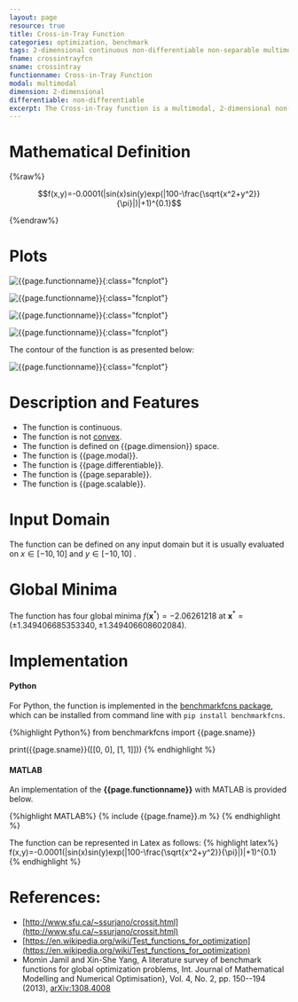 ```yaml
---
layout: page
resource: true
title: Cross-in-Tray Function
categories: optimization, benchmark
tags: 2-dimensional continuous non-differentiable non-separable multimodal non-convex
fname: crossintrayfcn
sname: crossintray
functionname: Cross-in-Tray Function
modal: multimodal
dimension: 2-dimensional
differentiable: non-differentiable
excerpt: The Cross-in-Tray function is a multimodal, 2-dimensional non-convex mathematical function widely used for testing optimization algorithms
---
```


# Mathematical Definition

{%raw%}

$$f(x,y)=-0.0001(|sin(x)sin(y)exp(|100-\frac{\sqrt{x^2+y^2}}{\pi}|)|+1)^{0.1}$$

{%endraw%}

# Plots
![{{page.functionname}}]({{site.baseurl}}/doc/plots/{{page.fname}}.png){:class="fcnplot"}

![{{page.functionname}}]({{site.baseurl}}/doc/plots/{{page.fname}}_2.png){:class="fcnplot"}

![{{page.functionname}}]({{site.baseurl}}/doc/plots/{{page.fname}}_3.png){:class="fcnplot"}

![{{page.functionname}}]({{site.baseurl}}/doc/plots/{{page.fname}}_4.png){:class="fcnplot"}

The contour of the function is as presented below:

![{{page.functionname}}]({{site.baseurl}}/doc/plots/{{page.fname}}_contour.png){:class="fcnplot"}

# Description and Features
* The function is continuous.
* The function is not [convex](https://en.wikipedia.org/wiki/Convex_function).
* The function is defined on {{page.dimension}} space. 
* The function is {{page.modal}}.
* The function is {{page.differentiable}}.
* The function is {{page.separable}}.
* The function is {{page.scalable}}.

# Input Domain
The function can be defined on any input domain but it is usually evaluated on $x \in [-10, 10]$ and $y \in [-10, 10]$ .

# Global Minima
The function has four global minima $f(\textbf{x}^{\ast})=-2.06261218$ at $\textbf{x}^{\ast} = (\pm1.349406685353340,\pm1.349406608602084)$.

# Implementation
#### Python
For Python, the function is implemented in the [benchmarkfcns package](https://github.com/mazhar-ansari-ardeh/BenchmarkFcns), which can be installed from command line with `pip install benchmarkfcns`. 

{%highlight Python%}
from benchmarkfcns import {{page.sname}}

print({{page.sname}}([[0, 0],
              [1, 1]]))
{% endhighlight %}

#### MATLAB
An implementation of the **{{page.functionname}}** with MATLAB is provided below. 

{%highlight MATLAB%}
{% include {{page.fname}}.m %}
{% endhighlight %}

The function can be represented in Latex as follows:
{% highlight latex%}
f(x,y)=-0.0001(|sin(x)sin(y)exp(|100-\frac{\sqrt{x^2+y^2}}{\pi}|)|+1)^{0.1}
{% endhighlight %}

# References:
* [http://www.sfu.ca/~ssurjano/crossit.html](http://www.sfu.ca/~ssurjano/crossit.html)
* [https://en.wikipedia.org/wiki/Test_functions_for_optimization](https://en.wikipedia.org/wiki/Test_functions_for_optimization)
* Momin Jamil and Xin-She Yang, A literature survey of benchmark functions for global optimization problems, Int. Journal of Mathematical Modelling and Numerical Optimisation}, Vol. 4, No. 2, pp. 150--194 (2013), [arXiv:1308.4008](https://arxiv.org/abs/1308.4008)
